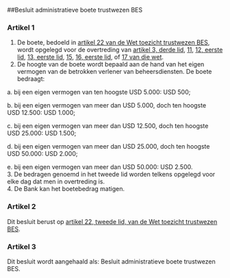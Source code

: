 <meta http-equiv='Content-Type' content='text/html; charset=utf-8' />

##Besluit administratieve boete trustwezen BES

### Artikel  1  

1.  De boete, bedoeld in [artikel 22 van de Wet toezicht trustwezen BES](../../../../../../../wet-BES/wet/toezicht/trustwezen/bes/BWBR0028368/README.md), wordt opgelegd voor de overtreding van [artikel 3, derde lid](../../../../../../../wet-BES/wet/toezicht/trustwezen/bes/BWBR0028368/README.md), [11](../../../../../../../wet-BES/wet/toezicht/trustwezen/bes/BWBR0028368/README.md), [12, eerste lid](../../../../../../../wet-BES/wet/toezicht/trustwezen/bes/BWBR0028368/README.md), [13, eerste lid](../../../../../../../wet-BES/wet/toezicht/trustwezen/bes/BWBR0028368/README.md), [15](../../../../../../../wet-BES/wet/toezicht/trustwezen/bes/BWBR0028368/README.md), [16, eerste lid](../../../../../../../wet-BES/wet/toezicht/trustwezen/bes/BWBR0028368/README.md), of [17 van die wet](../../../../../../../wet-BES/wet/toezicht/trustwezen/bes/BWBR0028368/README.md).   
2.  De hoogte van de boete wordt bepaald aan de hand van het eigen vermogen van de betrokken verlener van beheersdiensten. De boete bedraagt: 

a. bij een eigen vermogen van ten hoogste USD 5.000: USD 500;  

b. bij een eigen vermogen van meer dan USD 5.000, doch ten hoogste USD 12.500: USD 1.000;  

c. bij een eigen vermogen van meer dan USD 12.500, doch ten hoogste USD 25.000: USD 1.500;  

d. bij een eigen vermogen van meer dan USD 25.000, doch ten hoogste USD 50.000: USD 2.000;  

e. bij een eigen vermogen van meer dan USD 50.000: USD 2.500.     
3.  De bedragen genoemd in het tweede lid worden telkens opgelegd voor elke dag dat men in overtreding is.   
4.  De Bank kan het boetebedrag matigen.   

### Artikel  2  

Dit besluit berust op [artikel 22, tweede lid, van de Wet toezicht trustwezen BES](../../../../../../../wet-BES/wet/toezicht/trustwezen/bes/BWBR0028368/README.md).  

### Artikel  3  

Dit besluit wordt aangehaald als: Besluit administratieve boete trustwezen BES.  
